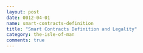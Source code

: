 ```yaml
---
layout: post
date: 0012-04-01
name: smart-contracts-definition
title: "Smart Contracts Definition and Legality"
category: the-isle-of-man
comments: true
---
```

